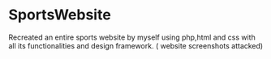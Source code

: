 # SportsWebsite
Recreated an entire sports website by myself using php,html and css with all its functionalities and design framework. ( website screenshots attacked)

